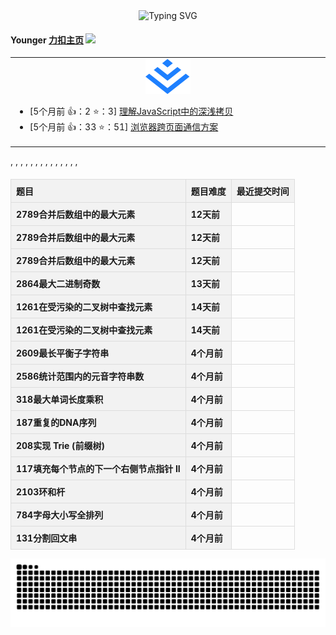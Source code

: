 
 <div align="center">
      <img src="https://readme-typing-svg.demolab.com?font=Fira+Code&pause=1000&width=435&lines=console.log(%22Hello%2C%20World%22);&center=true&size=27" alt="Typing SVG" />
  </div>
  
#### Younger  [力扣主页](https://leetcode.cn/u/18300875296/)  <img src="https://raw.githubusercontent.com/MartinHeinz/MartinHeinz/master/wave.gif" width="20px">



<!-- multi-platform-posts start -->
  <table align="center">
      <tr>
        <td align="center" width="800px" valign="top">
          <div align="center"><img src='https://raw.githubusercontent.com/baozouai/multi-platform-posts-action/main/assets/juejin.svg' alt='juejin'/></div>
<ul>
<li align='left'>[5个月前 👍：2  ⭐：3]
      <a href="https://juejin.cn/post/7292966352867393599" target="_blank">理解JavaScript中的深浅拷贝</a>
      </li>
<li align='left'>[5个月前 👍：33  ⭐：51]
      <a href="https://juejin.cn/post/7288513881734791222" target="_blank">浏览器跨页面通信方案</a>
      </li>
</ul>
        </td>
      </tr>
    </table>
    <!-- multi-platform-posts end -->
    <!-- leetCode start --> <table style=" border-collapse: collapse;width: 100%;margin-top: 20px;">
    <tr style="border: 1px solid #ddd;padding: 8px;text-align: left;">
      <th style="border: 1px solid #ddd;padding: 8px;text-align: left;background-color: #f2f2f2;">题目</th>
      <th style="border: 1px solid #ddd;padding: 8px;text-align: left;background-color: #f2f2f2;">题目难度</th>
      <th style="border: 1px solid #ddd;padding: 8px;text-align: left;background-color: #f2f2f2;">最近提交时间</th>
    </tr>
     <tr style="border: 1px solid #ddd;padding: 8px;text-align: left;">
    <th style="border: 1px solid #ddd;padding: 8px;text-align: left;background-color: #f2f2f2;">2789合并后数组中的最大元素</th>
    <th style="border: 1px solid #ddd;padding: 8px;text-align: left;background-color: #f2f2f2;">12天前</th>
  </tr>, <tr style="border: 1px solid #ddd;padding: 8px;text-align: left;">
    <th style="border: 1px solid #ddd;padding: 8px;text-align: left;background-color: #f2f2f2;">2789合并后数组中的最大元素</th>
    <th style="border: 1px solid #ddd;padding: 8px;text-align: left;background-color: #f2f2f2;">12天前</th>
  </tr>, <tr style="border: 1px solid #ddd;padding: 8px;text-align: left;">
    <th style="border: 1px solid #ddd;padding: 8px;text-align: left;background-color: #f2f2f2;">2789合并后数组中的最大元素</th>
    <th style="border: 1px solid #ddd;padding: 8px;text-align: left;background-color: #f2f2f2;">12天前</th>
  </tr>, <tr style="border: 1px solid #ddd;padding: 8px;text-align: left;">
    <th style="border: 1px solid #ddd;padding: 8px;text-align: left;background-color: #f2f2f2;">2864最大二进制奇数</th>
    <th style="border: 1px solid #ddd;padding: 8px;text-align: left;background-color: #f2f2f2;">13天前</th>
  </tr>, <tr style="border: 1px solid #ddd;padding: 8px;text-align: left;">
    <th style="border: 1px solid #ddd;padding: 8px;text-align: left;background-color: #f2f2f2;">1261在受污染的二叉树中查找元素</th>
    <th style="border: 1px solid #ddd;padding: 8px;text-align: left;background-color: #f2f2f2;">14天前</th>
  </tr>, <tr style="border: 1px solid #ddd;padding: 8px;text-align: left;">
    <th style="border: 1px solid #ddd;padding: 8px;text-align: left;background-color: #f2f2f2;">1261在受污染的二叉树中查找元素</th>
    <th style="border: 1px solid #ddd;padding: 8px;text-align: left;background-color: #f2f2f2;">14天前</th>
  </tr>, <tr style="border: 1px solid #ddd;padding: 8px;text-align: left;">
    <th style="border: 1px solid #ddd;padding: 8px;text-align: left;background-color: #f2f2f2;">2609最长平衡子字符串</th>
    <th style="border: 1px solid #ddd;padding: 8px;text-align: left;background-color: #f2f2f2;">4个月前</th>
  </tr>, <tr style="border: 1px solid #ddd;padding: 8px;text-align: left;">
    <th style="border: 1px solid #ddd;padding: 8px;text-align: left;background-color: #f2f2f2;">2586统计范围内的元音字符串数</th>
    <th style="border: 1px solid #ddd;padding: 8px;text-align: left;background-color: #f2f2f2;">4个月前</th>
  </tr>, <tr style="border: 1px solid #ddd;padding: 8px;text-align: left;">
    <th style="border: 1px solid #ddd;padding: 8px;text-align: left;background-color: #f2f2f2;">318最大单词长度乘积</th>
    <th style="border: 1px solid #ddd;padding: 8px;text-align: left;background-color: #f2f2f2;">4个月前</th>
  </tr>, <tr style="border: 1px solid #ddd;padding: 8px;text-align: left;">
    <th style="border: 1px solid #ddd;padding: 8px;text-align: left;background-color: #f2f2f2;">187重复的DNA序列</th>
    <th style="border: 1px solid #ddd;padding: 8px;text-align: left;background-color: #f2f2f2;">4个月前</th>
  </tr>, <tr style="border: 1px solid #ddd;padding: 8px;text-align: left;">
    <th style="border: 1px solid #ddd;padding: 8px;text-align: left;background-color: #f2f2f2;">208实现 Trie (前缀树)</th>
    <th style="border: 1px solid #ddd;padding: 8px;text-align: left;background-color: #f2f2f2;">4个月前</th>
  </tr>, <tr style="border: 1px solid #ddd;padding: 8px;text-align: left;">
    <th style="border: 1px solid #ddd;padding: 8px;text-align: left;background-color: #f2f2f2;">117填充每个节点的下一个右侧节点指针 II</th>
    <th style="border: 1px solid #ddd;padding: 8px;text-align: left;background-color: #f2f2f2;">4个月前</th>
  </tr>, <tr style="border: 1px solid #ddd;padding: 8px;text-align: left;">
    <th style="border: 1px solid #ddd;padding: 8px;text-align: left;background-color: #f2f2f2;">2103环和杆</th>
    <th style="border: 1px solid #ddd;padding: 8px;text-align: left;background-color: #f2f2f2;">4个月前</th>
  </tr>, <tr style="border: 1px solid #ddd;padding: 8px;text-align: left;">
    <th style="border: 1px solid #ddd;padding: 8px;text-align: left;background-color: #f2f2f2;">784字母大小写全排列</th>
    <th style="border: 1px solid #ddd;padding: 8px;text-align: left;background-color: #f2f2f2;">4个月前</th>
  </tr>, <tr style="border: 1px solid #ddd;padding: 8px;text-align: left;">
    <th style="border: 1px solid #ddd;padding: 8px;text-align: left;background-color: #f2f2f2;">131分割回文串</th>
    <th style="border: 1px solid #ddd;padding: 8px;text-align: left;background-color: #f2f2f2;">4个月前</th>
  </tr>
    </table><!-- leetCode end -->


![](https://github.com/18300875296/18300875296/blob/output/github-contribution-grid-snake.svg)
